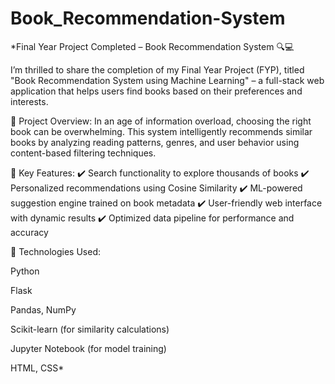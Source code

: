 # Book_Recommendation-System
*Final Year Project Completed – Book Recommendation System 🔍💻

I’m thrilled to share the completion of my Final Year Project (FYP), titled "Book Recommendation System using Machine Learning" – a full-stack web application that helps users find books based on their preferences and interests.

🔧 Project Overview:
In an age of information overload, choosing the right book can be overwhelming. This system intelligently recommends similar books by analyzing reading patterns, genres, and user behavior using content-based filtering techniques.

📌 Key Features:
✔️ Search functionality to explore thousands of books
✔️ Personalized recommendations using Cosine Similarity
✔️ ML-powered suggestion engine trained on book metadata
✔️ User-friendly web interface with dynamic results
✔️ Optimized data pipeline for performance and accuracy

🧠 Technologies Used:

Python

Flask

Pandas, NumPy

Scikit-learn (for similarity calculations)

Jupyter Notebook (for model training)

HTML, CSS*
